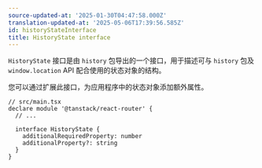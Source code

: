 ```yaml
---
source-updated-at: '2025-01-30T04:47:58.000Z'
translation-updated-at: '2025-05-06T17:39:56.585Z'
id: historyStateInterface
title: HistoryState interface
---
```


`HistoryState` 接口是由 `history` 包导出的一个接口，用于描述可与 `history` 包及 `window.location` API 配合使用的状态对象的结构。

您可以通过扩展此接口，为应用程序中的状态对象添加额外属性。

```tsx
// src/main.tsx
declare module '@tanstack/react-router' {
  // ...

  interface HistoryState {
    additionalRequiredProperty: number
    additionalProperty?: string
  }
}
```
